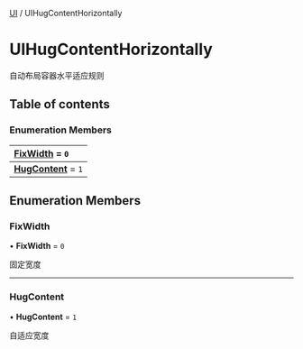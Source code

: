 [UI](../groups/Core.UI.md) / UIHugContentHorizontally

# UIHugContentHorizontally <Badge type="tip" text="Enumeration" /> <Score text="UIHugContentHorizontally" />

<span class="content-big">

自动布局容器水平适应规则

</span>

## Table of contents

### Enumeration Members <Score text="Enumeration" /> 
| **[FixWidth](mw.UIHugContentHorizontally.md#fixwidth)** = ``0``  |
| :----- |
| **[HugContent](mw.UIHugContentHorizontally.md#hugcontent)** = ``1`` |

## Enumeration Members

### FixWidth <Score text="FixWidth" /> 

• **FixWidth** = ``0``

固定宽度

___

### HugContent <Score text="HugContent" /> 

• **HugContent** = ``1``

自适应宽度
